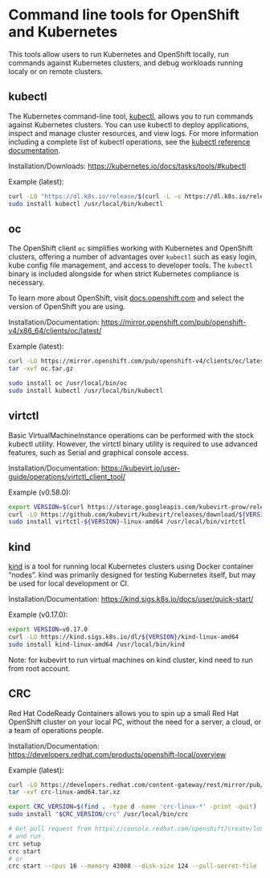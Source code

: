 
# Command line tools for OpenShift and Kubernetes

This tools allow users to run Kubernetes and OpenShift locally, run commands against Kubernetes clusters, and debug workloads running localy or on remote clusters.

## kubectl

The Kubernetes command-line tool, [kubectl](https://kubernetes.io/docs/reference/kubectl/kubectl/), allows you to run commands against Kubernetes clusters. You can use kubectl to deploy applications, inspect and manage cluster resources, and view logs. For more information including a complete list of kubectl operations, see the [kubectl reference documentation](https://kubernetes.io/docs/reference/kubectl/).

Installation/Downloads: https://kubernetes.io/docs/tasks/tools/#kubectl 

Example (latest):

``` bash
curl -LO "https://dl.k8s.io/release/$(curl -L -s https://dl.k8s.io/release/stable.txt)/bin/linux/amd64/kubectl"
sudo install kubectl /usr/local/bin/kubectl
```

## oc

The OpenShift client `oc` simplifies working with Kubernetes and OpenShift
clusters, offering a number of advantages over `kubectl` such as easy login,
kube config file management, and access to developer tools. The `kubectl`
binary is included alongside for when strict Kubernetes compliance is necessary.

To learn more about OpenShift, visit [docs.openshift.com](https://docs.openshift.com)
and select the version of OpenShift you are using.  

Installation/Documentation: https://mirror.openshift.com/pub/openshift-v4/x86_64/clients/oc/latest/

Example (latest):

``` bash
curl -LO https://mirror.openshift.com/pub/openshift-v4/clients/oc/latest/linux/oc.tar.gz
tar -xvf oc.tar.gz

sudo install oc /usr/local/bin/oc
sudo install kubectl /usr/local/bin/kubectl
```

## virtctl

Basic VirtualMachineInstance operations can be performed with the stock kubectl utility. However, the virtctl binary utility is required to use advanced features, such as Serial and graphical console access.

Installation/Documentation: https://kubevirt.io/user-guide/operations/virtctl_client_tool/

Example (v0.58.0):
``` bash
export VERSION=$(curl https://storage.googleapis.com/kubevirt-prow/release/kubevirt/kubevirt/stable.txt)
curl -LO https://github.com/kubevirt/kubevirt/releases/download/${VERSION}/virtctl-${VERSION}-linux-amd64
sudo install virtctl-${VERSION}-linux-amd64 /usr/local/bin/virtctl
```

## kind

[kind](https://sigs.k8s.io/kind) is a tool for running local Kubernetes clusters using Docker container “nodes”.
kind was primarily designed for testing Kubernetes itself, but may be used for local development or CI.

Installation/Documentation: https://kind.sigs.k8s.io/docs/user/quick-start/

Example (v0.17.0):

``` bash
export VERSION=v0.17.0
curl -LO https://kind.sigs.k8s.io/dl/${VERSION}/kind-linux-amd64
sudo install kind-linux-amd64 /usr/local/bin/kind
```

Note: for kubevirt to run virtual machines on kind cluster, kind need to run from root account.

## CRC

Red Hat CodeReady Containers allows you to spin up a small Red Hat OpenShift cluster on your local PC, without the need for a server, a cloud, or a team of operations people.

Installation/Documentation: https://developers.redhat.com/products/openshift-local/overview

Example (latest):

``` bash
curl -LO https://developers.redhat.com/content-gateway/rest/mirror/pub/openshift-v4/clients/crc/latest/crc-linux-amd64.tar.xz
tar -xvf crc-linux-amd64.tar.xz

export CRC_VERSION=$(find . -type d -name 'crc-linux-*' -print -quit)
sudo install "$CRC_VERSION/crc" /usr/local/bin/crc

# Get pull request from https://console.redhat.com/openshift/create/local
# and run
crc setup
crc start
# or
crc start --cpus 16 --memory 43008 --disk-size 124 --pull-secret-file ./pull-secret.txt
```
